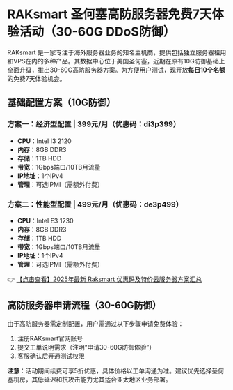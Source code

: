 # RAKsmart 圣何塞高防服务器免费7天体验活动（30-60G DDoS防御）

RAKsmart 是一家专注于海外服务器业务的知名主机商，提供包括独立服务器租用和VPS在内的多种产品。其数据中心位于美国圣何塞，近期在原有10G防御基础上全面升级，推出30-60G高防服务器方案。为方便用户测试，现开放**每日10个名额**的免费7天体验机会。

## 基础配置方案（10G防御）

### 方案一：经济型配置 | 399元/月（优惠码：di3p399）
- **CPU**：Intel I3 2120  
- **内存**：8GB DDR3  
- **存储**：1TB HDD  
- **带宽**：1Gbps端口/10TB月流量  
- **IP地址**：1个IPv4  
- **管理**：可选IPMI（需额外付费）  

### 方案二：性能型配置 | 499元/月（优惠码：de3p499）  
- **CPU**：Intel E3 1230  
- **内存**：8GB DDR3  
- **存储**：1TB HDD  
- **带宽**：1Gbps端口/10TB月流量  
- **IP地址**：1个IPv4  
- **管理**：可选IPMI（需额外付费）  

👉 [【点击查看】2025年最新 Raksmart 优惠码及特价云服务器方案汇总](https://bit.ly/raksmart)

## 高防服务器申请流程（30-60G防御）
由于高防服务器需定制配置，用户需通过以下步骤申请免费体验：  
1. 注册RAKsmart官网账号  
2. 提交工单说明需求（注明“申请30-60G防御体验”）  
3. 客服确认后开通测试权限  

**注意**：活动期间续费可享5折优惠，具体价格以工单沟通为准。建议优先选择圣何塞机房，其低延迟和抗攻击能力尤其适合亚太地区业务部署。